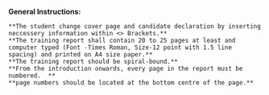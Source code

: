 **General Instructions:**

    **The student change cover page and candidate declaration by inserting neccessery information within <> Brackets.**
    **The training report shall contain 20 to 25 pages at least and computer typed (Font -Times Roman, Size-12 point with 1.5 line spacing) and printed on A4 size paper.**
    **The training report should be spiral-bound.**
    **From the introduction onwards, every page in the report must be numbered.  **
    **page numbers should be located at the bottom centre of the page.**
